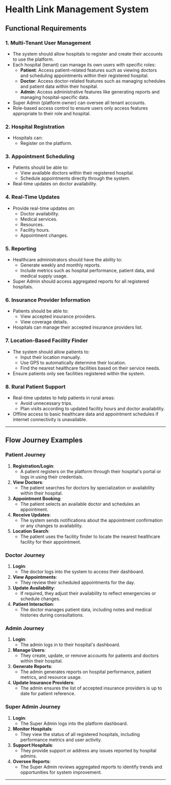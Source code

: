 # Health Link Management System

## Functional Requirements

### 1. Multi-Tenant User Management
- The system should allow hospitals to register and create their accounts to use the platform.
- Each hospital (tenant) can manage its own users with specific roles:
  - **Patient**: Access patient-related features such as viewing doctors and scheduling appointments within their registered hospital.
  - **Doctor**: Access doctor-related features such as managing schedules and patient data within their hospital.
  - **Admin**: Access administrative features like generating reports and managing hospital-specific data.
- Super Admin (platform owner) can oversee all tenant accounts.
- Role-based access control to ensure users only access features appropriate to their role and hospital.

### 2. Hospital Registration
- Hospitals can:
  - Register on the platform.

### 3. Appointment Scheduling
- Patients should be able to:
  - View available doctors within their registered hospital.
  - Schedule appointments directly through the system.
- Real-time updates on doctor availability.

### 4. Real-Time Updates
- Provide real-time updates on:
  - Doctor availability.
  - Medical services.
  - Resources.
  - Facility hours.
  - Appointment changes.

### 5. Reporting
- Healthcare administrators should have the ability to:
  - Generate weekly and monthly reports.
  - Include metrics such as hospital performance, patient data, and medical supply usage.
- Super Admin should access aggregated reports for all registered hospitals.

### 6. Insurance Provider Information
- Patients should be able to:
  - View accepted insurance providers.
  - View coverage details.
- Hospitals can manage their accepted insurance providers list.

### 7. Location-Based Facility Finder
- The system should allow patients to:
  - Input their location manually.
  - Use GPS to automatically determine their location.
  - Find the nearest healthcare facilities based on their service needs.
- Ensure patients only see facilities registered within the system.

### 8. Rural Patient Support
- Real-time updates to help patients in rural areas:
  - Avoid unnecessary trips.
  - Plan visits according to updated facility hours and doctor availability.
- Offline access to basic healthcare data and appointment schedules if internet connectivity is unavailable.

---

## Flow Journey Examples

### **Patient Journey**
1. **Registration/Login**:
   - A patient registers on the platform through their hospital's portal or logs in using their credentials.
2. **View Doctors**:
   - The patient searches for doctors by specialization or availability within their hospital.
3. **Appointment Booking**:
   - The patient selects an available doctor and schedules an appointment.
4. **Receive Updates**:
   - The system sends notifications about the appointment confirmation or any changes to availability.
5. **Location Search**:
   - The patient uses the facility finder to locate the nearest healthcare facility for their appointment.

### **Doctor Journey**
1. **Login**:
   - The doctor logs into the system to access their dashboard.
2. **View Appointments**:
   - They review their scheduled appointments for the day.
3. **Update Availability**:
   - If required, they adjust their availability to reflect emergencies or schedule changes.
4. **Patient Interaction**:
   - The doctor manages patient data, including notes and medical histories during consultations.

### **Admin Journey**
1. **Login**:
   - The admin logs in to their hospital's dashboard.
2. **Manage Users**:
   - They create, update, or remove accounts for patients and doctors within their hospital.
3. **Generate Reports**:
   - The admin generates reports on hospital performance, patient metrics, and resource usage.
4. **Update Insurance Providers**:
   - The admin ensures the list of accepted insurance providers is up to date for patient reference.

### **Super Admin Journey**
1. **Login**:
   - The Super Admin logs into the platform dashboard.
2. **Monitor Hospitals**:
   - They view the status of all registered hospitals, including performance metrics and user activity.
3. **Support Hospitals**:
   - They provide support or address any issues reported by hospital admins.
4. **Oversee Reports**:
   - The Super Admin reviews aggregated reports to identify trends and opportunities for system improvement.

---
